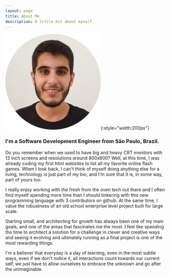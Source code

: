 ```yaml
---
layout: page
title: About Me
description: A little bit about myself.
---
```


![Gabriel R Sezefredo](img/me.png?classes=float-left "Gabriel R Sezefredo"){:style="width:200px"}
### I'm a Software Development Engineer from São Paulo, Brazil.

Do you remember when we used to have big and heavy CRT monitors with 13 inch screens and resolutions around 800x600? Well, at this time, I was already coding my first html websites to list all my favorite online flash games. When I look back, I can't think of myself doing anything else for a living, technology is just part of my bio, and I'm sure that it is, in some way, part of yours too.


[//]: # (Progresssing throughout my career in a different set of environments, I have always been excited to work with people for a variety of goals, and today I feel that all of them taught me a lot, allowing me to expand my horizons further in areas that I would have never imagined before.)

I really enjoy working with the fresh from the oven tech out there and I often find myself spending more time than I should tinkering with this new programming language with 3 contributors on github. At the same time, I value the robustness of an old school enterprise level project built for large scale.

Starting small, and architecting for growth has always been one of my main goals, and one of the areas that fascinates me the most. I feel like spending the time to architect a solution for a challenge in clever and creative ways and seeing it evolving and ultimately running as a final project is one of the most rewarding things.

I'm a believer that everyday is a day of learning, even in the most subtle ways, even if we don't notice it, all interactions count towards our current self, we just have to allow ourselves to embrace the unknown and go after the unimaginable.
